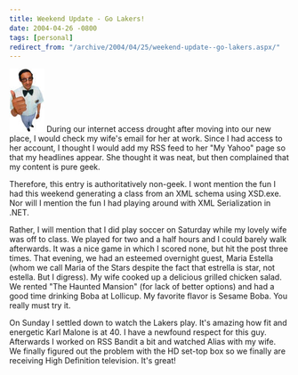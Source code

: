 ```yaml
---
title: Weekend Update - Go Lakers!
date: 2004-04-26 -0800
tags: [personal]
redirect_from: "/archive/2004/04/25/weekend-update--go-lakers.aspx/"
---
```


![Geek Life](/images/Nerd.jpg) During our internet access drought after
moving into our new place, I would check my wife's email for her at
work. Since I had access to her account, I thought I would add my RSS
feed to her "My Yahoo" page so that my headlines appear. She thought it
was neat, but then complained that my content is pure geek.

Therefore, this entry is authoritatively non-geek. I wont mention the
fun I had this weekend generating a class from an XML schema using
XSD.exe. Nor will I mention the fun I had playing around with XML
Serialization in .NET.

Rather, I will mention that I did play soccer on Saturday while my
lovely wife was off to class. We played for two and a half hours and I
could barely walk afterwards. It was a nice game in which I scored none,
but hit the post three times. That evening, we had an esteemed overnight
guest, Maria Estella (whom we call Maria of the Stars despite the fact
that estrella is star, not estella. But I digress). My wife cooked up a
delicious grilled chicken salad. We rented "The Haunted Mansion" (for
lack of better options) and had a good time drinking Boba at Lollicup.
My favorite flavor is Sesame Boba. You really must try it.

On Sunday I settled down to watch the Lakers play. It's amazing how fit
and energetic Karl Malone is at 40. I have a newfound respect for this
guy. Afterwards I worked on RSS Bandit a bit and watched Alias with my
wife. We finally figured out the problem with the HD set-top box so we
finally are receiving High Definition television. It's great!

